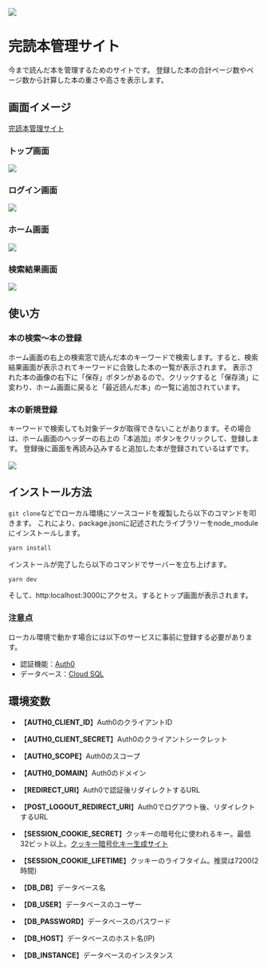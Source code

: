 ![](https://book-syu.vercel.app/home.jpg)

# 完読本管理サイト
今まで読んだ本を管理するためのサイトです。
登録した本の合計ページ数やページ数から計算した本の重さや高さを表示します。

## 画面イメージ
[完読本管理サイト](https://book-syu.vercel.app/)

### トップ画面
![](https://book-syu.vercel.app/top.png)

### ログイン画面
![](https://book-syu.vercel.app/login.png)

### ホーム画面
![](https://book-syu.vercel.app/home.jpg)

### 検索結果画面
![](https://book-syu.vercel.app/result.jpg)

## 使い方
### 本の検索～本の登録
ホーム画面の右上の検索窓で読んだ本のキーワードで検索します。すると、検索結果画面が表示されてキーワードに合致した本の一覧が表示されます。
表示された本の画像の右下に「保存」ボタンがあるので、クリックすると「保存済」に変わり、ホーム画面に戻ると「最近読んだ本」の一覧に追加されています。

### 本の新規登録
キーワードで検索しても対象データが取得できないことがあります。その場合は、ホーム画面のヘッダーの右上の「本追加」ボタンをクリックして、登録します。
登録後に画面を再読み込みすると追加した本が登録されているはずです。
<BR>
<BR>
![](https://book-syu.vercel.app/insert.png)

## インストール方法
`git clone`などでローカル環境にソースコードを複製したら以下のコマンドを叩きます。
これにより、package.jsonに記述されたライブラリーをnode_moduleにインストールします。
```bash
yarn install
```

インストールが完了したら以下のコマンドでサーバーを立ち上げます。
```bash
yarn dev
```
そして、http:localhost:3000にアクセス。するとトップ画面が表示されます。


### 注意点
ローカル環境で動かす場合には以下のサービスに事前に登録する必要があります。
- 認証機能：[Auth0](https://auth0.com/jp/)
- データベース：[Cloud SQL](https://cloud.google.com/sql)

## 環境変数
- 【**AUTH0_CLIENT_ID**】Auth0のクライアントID
- 【**AUTH0_CLIENT_SECRET**】Auth0のクライアントシークレット
- 【**AUTH0_SCOPE**】Auth0のスコープ
- 【**AUTH0_DOMAIN**】Auth0のドメイン
- 【**REDIRECT_URI**】Auth0で認証後リダイレクトするURL
- 【**POST_LOGOUT_REDIRECT_URI**】Auth0でログアウト後、リダイレクトするURL
- 【**SESSION_COOKIE_SECRET**】クッキーの暗号化に使われるキー。最低32ビット以上。[クッキー暗号化キー生成サイト](https://generate-secret.now.sh/32)
- 【**SESSION_COOKIE_LIFETIME**】クッキーのライフタイム。推奨は7200(2時間)

- 【**DB_DB**】データベース名
- 【**DB_USER**】データベースのユーザー
- 【**DB_PASSWORD**】データベースのパスワード
- 【**DB_HOST**】データベースのホスト名(IP)
- 【**DB_INSTANCE**】データベースのインスタンス


